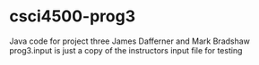 # csci4500-prog3
Java code for project three
James Dafferner and Mark Bradshaw
prog3.input is just a copy of the instructors input file for testing

